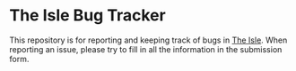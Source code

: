 # The Isle Bug Tracker
This repository is for reporting and keeping track of bugs in [The Isle](http://store.steampowered.com/app/376210/The_Isle/). When reporting an issue, please try to fill in all the information in the submission form.
